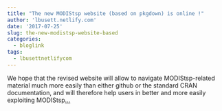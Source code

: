 ```yaml
---
title: "The new MODIStsp website (based on pkgdown) is online !"
author: 'lbusett.netlify.com'
date: '2017-07-25'
slug: the-new-modistsp-website-based
categories:
  - bloglink
tags:
  - lbusettnetlifycom
---
```


We hope that the revised website will allow to navigate MODIStsp-related material much more easily than either github or the standard CRAN documentation, and will therefore help users in better and more easily exploiting MODIStsp[... <i class="fas fa-external-link-alt"></i>](https://lbusett.netlify.com/post/the-new-modistsp-website-based-on-pkgdown-is-online/)

